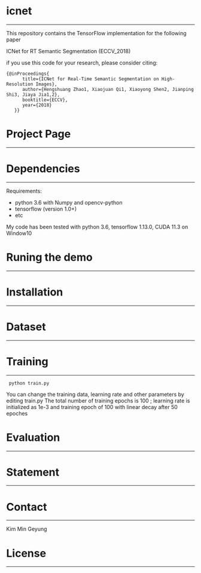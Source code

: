 # icnet
-------------------------------------------------------------------------------------------------------
This repository contains the TensorFlow implementation for the following paper

ICNet for RT Semantic Segmentation (ECCV_2018)

if you use this code for your research, please consider citing:

  <pre><code>{@inProceedings{
      title={ICNet for Real-Time Semantic Segmentation on High-Resolution Images},
      author={Hengshuang Zhao1, Xiaojuan Qi1, Xiaoyong Shen2, Jianping Shi3, Jiaya Jia1,2},
      booktitle={ECCV},
      year={2018}
   }}</code></pre>
  

# Project Page
-------------------------------------------------------------------------------------------------------
# Dependencies
-------------------------------------------------------------------------------------------------------
Requirements:
<ul>
  <li>python 3.6 with Numpy and opencv-python </li>
  <li>tensorflow (version 1.0+) </li>
  <li>etc</li>
</ul>

My code has been tested with python 3.6, tensorflow 1.13.0, CUDA 11.3 on Window10 


# Runing the demo
-------------------------------------------------------------------------------------------------------
# Installation
-------------------------------------------------------------------------------------------------------
# Dataset
-------------------------------------------------------------------------------------------------------
# Training
-------------------------------------------------------------------------------------------------------
  <code> python train.py </code>

You can change the training data, learning rate and other parameters by editing train.py
The total number of training epochs is 100 ; learning rate is initialized as 1e-3
and training epoch of 100 with linear decay after 50 epoches

# Evaluation
-------------------------------------------------------------------------------------------------------
# Statement
-------------------------------------------------------------------------------------------------------
# Contact 
-------------------------------------------------------------------------------------------------------
Kim Min Geyung 


# License 
-------------------------------------------------------------------------------------------------------




